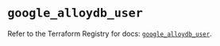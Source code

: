 # `google_alloydb_user`

Refer to the Terraform Registry for docs: [`google_alloydb_user`](https://registry.terraform.io/providers/hashicorp/google/6.44.0/docs/resources/alloydb_user).
